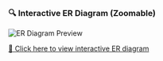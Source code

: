 ### 🔍 Interactive ER Diagram (Zoomable)

![ER Diagram Preview](docs/er_diagram_preview.png)

[📄 Click here to view interactive ER diagram](https://gowtham-ai25.github.io/Finance_research_papers_database/Finance_research_paper_11.drawio.html)
